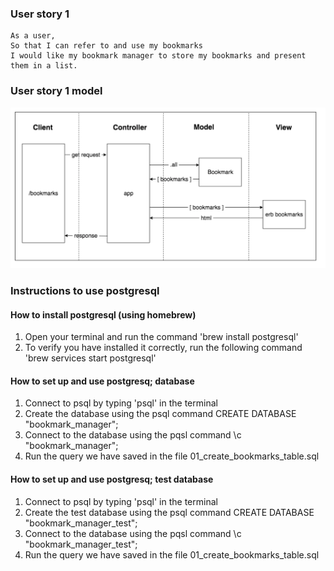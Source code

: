 ### User story 1

```
As a user,
So that I can refer to and use my bookmarks
I would like my bookmark manager to store my bookmarks and present them in a list.

```

### User story 1 model

![alt text](first_user_story_model.png)


### Instructions to use postgresql

#### How to install postgresql (using homebrew)

  1. Open your terminal and run the command 'brew install postgresql'
  2. To verify you have installed it correctly, run the following command 'brew services start postgresql'

#### How to set up and use postgresq; database

  1. Connect to psql by typing 'psql' in the terminal
  2. Create the database using the psql command CREATE DATABASE "bookmark_manager";
  3. Connect to the database using the pqsl command \c "bookmark_manager";
  4. Run the query we have saved in the file 01_create_bookmarks_table.sql

#### How to set up and use postgresq; test database

  1. Connect to psql by typing 'psql' in the terminal
  2. Create the test database using the psql command CREATE DATABASE "bookmark_manager_test";
  3. Connect to the database using the pqsl command \c "bookmark_manager_test";
  4. Run the query we have saved in the file 01_create_bookmarks_table.sql  
